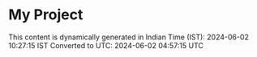 # My Project

This content is dynamically generated in Indian Time (IST): 2024-06-02 10:27:15 IST
Converted to UTC: 2024-06-02 04:57:15 UTC
